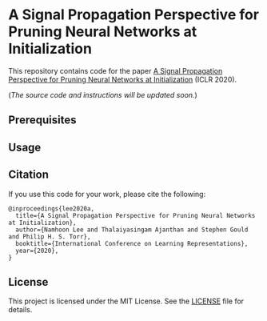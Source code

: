 # A Signal Propagation Perspective for Pruning Neural Networks at Initialization
This repository contains code for the paper [A Signal Propagation Perspective for Pruning Neural Networks at Initialization](https://openreview.net/forum?id=HJeTo2VFwH) (ICLR 2020).

(*The source code and instructions will be updated soon.*)

## Prerequisites

## Usage

## Citation
If you use this code for your work, please cite the following:
```
@inproceedings{lee2020a,
  title={A Signal Propagation Perspective for Pruning Neural Networks at Initialization},
  author={Namhoon Lee and Thalaiyasingam Ajanthan and Stephen Gould and Philip H. S. Torr},
  booktitle={International Conference on Learning Representations},
  year={2020},
}
```

## License
This project is licensed under the MIT License.
See the [LICENSE](https://github.com/namhoonlee/snip-public/blob/master/LICENSE) file for details.
